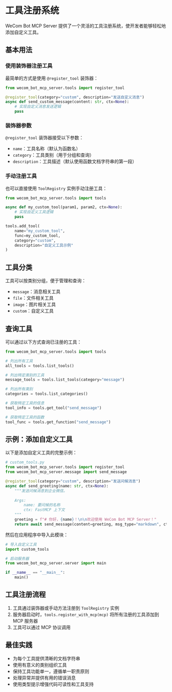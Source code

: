 # 工具注册系统

WeCom Bot MCP Server 提供了一个灵活的工具注册系统，使开发者能够轻松地添加自定义工具。

## 基本用法

### 使用装饰器注册工具

最简单的方式是使用 `@register_tool` 装饰器：

```python
from wecom_bot_mcp_server.tools import register_tool

@register_tool(category="custom", description="发送自定义消息")
async def send_custom_message(content: str, ctx=None):
    # 实现自定义消息发送逻辑
    pass
```

### 装饰器参数

`@register_tool` 装饰器接受以下参数：

- `name`：工具名称（默认为函数名）
- `category`：工具类别（用于分组和查询）
- `description`：工具描述（默认使用函数文档字符串的第一段）

### 手动注册工具

也可以直接使用 `ToolRegistry` 实例手动注册工具：

```python
from wecom_bot_mcp_server.tools import tools

async def my_custom_tool(param1, param2, ctx=None):
    # 实现自定义工具逻辑
    pass

tools.add_tool(
    name="my_custom_tool",
    func=my_custom_tool,
    category="custom",
    description="自定义工具示例"
)
```

## 工具分类

工具可以按类别分组，便于管理和查询：

- `message`：消息相关工具
- `file`：文件相关工具
- `image`：图片相关工具
- `custom`：自定义工具

## 查询工具

可以通过以下方式查询已注册的工具：

```python
from wecom_bot_mcp_server.tools import tools

# 列出所有工具
all_tools = tools.list_tools()

# 列出特定类别的工具
message_tools = tools.list_tools(category="message")

# 列出所有类别
categories = tools.list_categories()

# 获取特定工具的信息
tool_info = tools.get_tool("send_message")

# 获取特定工具的函数
tool_func = tools.get_function("send_message")
```

## 示例：添加自定义工具

以下是添加自定义工具的完整示例：

```python
# custom_tools.py
from wecom_bot_mcp_server.tools import register_tool
from wecom_bot_mcp_server.message import send_message

@register_tool(category="custom", description="发送问候消息")
async def send_greeting(name: str, ctx=None):
    """发送问候消息到企业微信。
    
    Args:
        name: 要问候的名称
        ctx: FastMCP 上下文
    """
    greeting = f"# 你好，{name}！\n\n欢迎使用 WeCom Bot MCP Server！"
    return await send_message(content=greeting, msg_type="markdown", ctx=ctx)
```

然后在应用程序中导入此模块：

```python
# 导入自定义工具
import custom_tools

# 启动服务器
from wecom_bot_mcp_server.server import main

if __name__ == "__main__":
    main()
```

## 工具注册流程

1. 工具通过装饰器或手动方法注册到 `ToolRegistry` 实例
2. 服务器启动时，`tools.register_with_mcp(mcp)` 将所有注册的工具添加到 MCP 服务器
3. 工具可以通过 MCP 协议调用

## 最佳实践

- 为每个工具提供清晰的文档字符串
- 使用有意义的类别组织工具
- 保持工具功能单一，遵循单一职责原则
- 处理异常并提供有用的错误消息
- 使用类型提示增强代码可读性和工具支持
